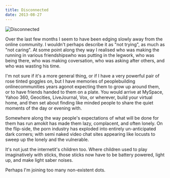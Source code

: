 ```yaml
---
title: Disconnected
date: 2013-08-27
---
```


![Disconnected](https://source.unsplash.com/qTpc0Vj4YoE/1600x900)

Over the last few months I seem to have been edging slowly away from the online community. I wouldn't perhaps describe it as "not trying", as much as "not caring". At some point along they way I realised who was making the running in various friendshipswho was putting in the legwork, who was being there, who was making coversation, who was asking after others, and who was wasting his time.

I'm not sure if it's a more general thing, or if I have a very powerful pair of rose tinted goggles on, but I have memories of peoplebuilding onlinecommunities years agonot expecting them to grow up around them, or to have friends handed to them on a plate. You would arrive at MySpace, Yahoo 360, Geocities, LiveJournal, Vox, or wherever, build your virtual home, and then set about finding like minded people to share the quiet moments of the day or evening with.

Somewhere along the way people's expectations of what will be done for them has run amokit has made them lazy, complacent, and often lonely. On the flip-side, the porn industry has exploded into entirely un-anticipated dark corners; with semi naked video chat sites appearing like locusts to sweep up the lonely and the vulnerable.

It's not just the internetit's children too. Where children used to play imaginatively with sticks, those sticks now have to be battery powered, light up, and make light saber noises.

Perhaps I'm joining too many non-existent dots.